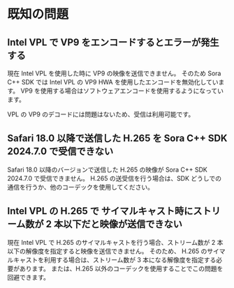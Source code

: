 # 既知の問題

## Intel VPL で VP9 をエンコードするとエラーが発生する

現在 Intel VPL を使用した時に VP9 の映像を送信できません。
そのため Sora C++ SDK では Intel VPL の VP9 HWA を使用したエンコードを無効化しています。
VP9 を使用する場合はソフトウェアエンコードを使用するようになっています。

VPL の VP9 のデコードには問題はないため、受信は利用可能です。

## Safari 18.0 以降で送信した H.265 を Sora C++ SDK 2024.7.0 で受信できない

Safari 18.0 以降のバージョンで送信した H.265 の映像が Sora C++ SDK 2024.7.0 で受信できません。
H.265 の送受信を行う場合は、SDK どうしでの通信を行うか、他のコーデックを使用してください。

## Intel VPL の H.265 で サイマルキャスト時にストリーム数が 2 本以下だと映像が送信できない

現在 Intel VPL で H.265 のサイマルキャストを行う場合、ストリーム数が 2 本以下の解像度を指定すると映像を送信できません。
そのため、 H.265 のサイマルキャストを利用する場合は、ストリーム数が 3 本になる解像度を指定する必要があります。
または、H.265 以外のコーデックを使用することでこの問題を回避できます。
